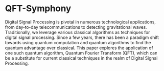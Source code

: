 # QFT-Symphony

Digital Signal Processing is pivotal in numerous technological applications, from day-to-day telecommunications to detecting gravitational waves. Traditionally, we leverage various classical algorithms as techniques for digital signal processing. Since a few years, there has been a paradigm shift towards using quantum computation and quantum algorithms to find the quantum advantage over classical. This paper explores the application of one such quantum algorithm, Quantum Fourier Transform (QFT), which can be a substitute for current classical techniques in the realm of Digital Signal Processing.
